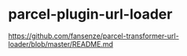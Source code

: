 # parcel-plugin-url-loader

https://github.com/fansenze/parcel-transformer-url-loader/blob/master/README.md
